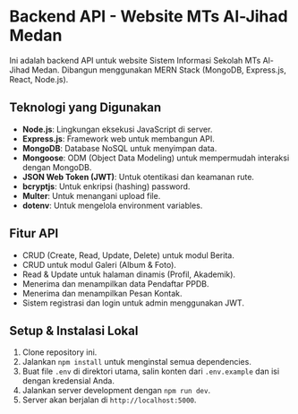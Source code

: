 # Backend API - Website MTs Al-Jihad Medan

Ini adalah backend API untuk website Sistem Informasi Sekolah MTs Al-Jihad Medan. Dibangun menggunakan MERN Stack (MongoDB, Express.js, React, Node.js).

## Teknologi yang Digunakan

- **Node.js**: Lingkungan eksekusi JavaScript di server.
- **Express.js**: Framework web untuk membangun API.
- **MongoDB**: Database NoSQL untuk menyimpan data.
- **Mongoose**: ODM (Object Data Modeling) untuk mempermudah interaksi dengan MongoDB.
- **JSON Web Token (JWT)**: Untuk otentikasi dan keamanan rute.
- **bcryptjs**: Untuk enkripsi (hashing) password.
- **Multer**: Untuk menangani upload file.
- **dotenv**: Untuk mengelola environment variables.

## Fitur API

- CRUD (Create, Read, Update, Delete) untuk modul Berita.
- CRUD untuk modul Galeri (Album & Foto).
- Read & Update untuk halaman dinamis (Profil, Akademik).
- Menerima dan menampilkan data Pendaftar PPDB.
- Menerima dan menampilkan Pesan Kontak.
- Sistem registrasi dan login untuk admin menggunakan JWT.

## Setup & Instalasi Lokal

1.  Clone repository ini.
2.  Jalankan `npm install` untuk menginstal semua dependencies.
3.  Buat file `.env` di direktori utama, salin konten dari `.env.example` dan isi dengan kredensial Anda.
4.  Jalankan server development dengan `npm run dev`.
5.  Server akan berjalan di `http://localhost:5000`.
